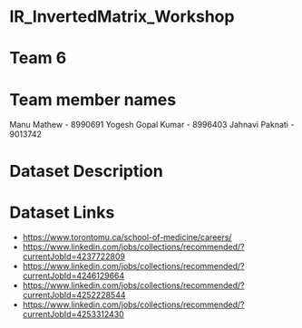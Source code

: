 # IR_InvertedMatrix_Workshop

# Team 6

# Team member names
Manu Mathew - 8990691
Yogesh Gopal Kumar - 8996403 
Jahnavi Paknati - 9013742

# Dataset Description

# Dataset Links
- https://www.torontomu.ca/school-of-medicine/careers/
- https://www.linkedin.com/jobs/collections/recommended/?currentJobId=4237722809
- https://www.linkedin.com/jobs/collections/recommended/?currentJobId=4246129664
- https://www.linkedin.com/jobs/collections/recommended/?currentJobId=4252228544
- https://www.linkedin.com/jobs/collections/recommended/?currentJobId=4253312430




